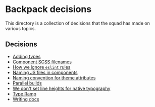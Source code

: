 # Backpack decisions

This directory is a collection of decisions that the squad has made on various topics.

## Decisions

<!-- Please keep this in alphabetical order. -->

* [Adding types](adding-types.md)
* [Component SCSS filenames](component-scss-filenames.md)
* [How we ignore `eslint` rules](eslint-ignores.md)
* [Naming JS files in components](js-filenames.md)
* [Naming convention for theme attributes](theme-props-naming.md)
* [Parallel builds](parallel-builds.md)
* [We don't set line heights for native typography](native-line-heights.md)
* [Type Ramp](tracking.md)
* [Writing docs](writing-docs.md)
